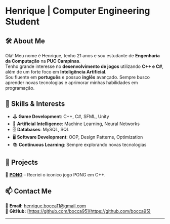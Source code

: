 # Henrique | Computer Engineering Student

## 🛠 About Me
Olá! Meu nome é Henrique, tenho 21 anos e sou estudante de **Engenharia da Computação** na **PUC Campinas**.  
Tenho grande interesse no **desenvolvimento de jogos** utilizando **C++ e C#**, além de um forte foco em **Inteligência Artificial**.  
Sou fluente em **português** e possuo **inglês** avançado. Sempre busco aprender novas tecnologias e aprimorar minhas habilidades em programação.

## 🚀 Skills & Interests
- 🕹️ **Game Development**: C++, C#, SFML, Unity  
- 🤖 **Artificial Intelligence**: Machine Learning, Neural Networks  
- 🗄️ **Databases**: MySQL, SQL  
- 🖥️ **Software Development**: OOP, Design Patterns, Optimization  
- 📚 **Continuous Learning**: Sempre explorando novas tecnologias  

## 📌 Projects
🔹 **[PONG](https://github.com/bocca95/pong)** – Recriei o iconico jogo PONG em C++.  

## 📫 Contact Me
📧 **Email:** [henrique.bocca11@gmail.com](mailto:henrique.bocca11@gmail.com)  
🐙 **GitHub:** [https://github.com/bocca95](https://github.com/bocca95)

---

